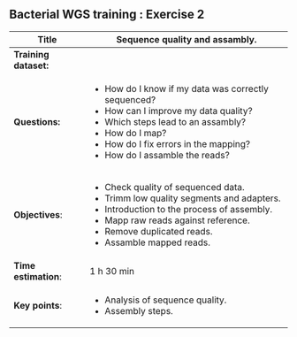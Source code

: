 ## Bacterial WGS training : Exercise 2

|**Title**| Sequence quality and assambly.|
|---------|-------------------------------------------|
|**Training dataset:**|  
|**Questions:**| <ul><li>How do I know if my data was correctly sequenced?</li><li>How can I improve my data quality?</li><li>Which steps lead to an assambly?</li><li>How do I map?</li><li>How do I fix errors in the mapping?</li><li>How do I assamble the reads?</li></ul>|
|**Objectives**:|<ul><li>Check quality of sequenced data.</li><li>Trimm low quality segments and adapters.</li><li>Introduction to the process of assembly.</li><li>Mapp raw reads against reference.</li><li>Remove duplicated reads.</li><li>Assamble mapped reads.</li></ul>|  
|**Time estimation**:| 1 h 30 min |
|**Key points**:|<ul><li>Analysis of sequence quality.</li><li>Assembly steps.</li></ul>|

